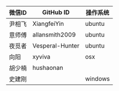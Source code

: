 | 微信ID | GitHub ID | 操作系统 |
|--------|-----------|----------|
| 尹相飞 | XiangfeiYin | ubuntu |
| 意师傅 | allansmith2009 |   ubuntu |
| 夜觅者 | Vesperal-Hunter | ubuntu  |
| 向阳 | xyviva | osx |
| 胡少楠 | hushaonan |     |
| 史建刚 |           | windows   |

